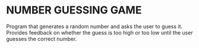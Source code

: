 # NUMBER GUESSING GAME
Program that generates a random number and asks the user to guess it. Provides feedback on whether the guess is too high or too low until the user guesses the correct number.
